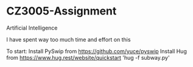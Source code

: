 # CZ3005-Assignment
Artificial Intelligence

I have spent way too much time and effort on this

To start:
Install PySwip from https://github.com/yuce/pyswip
Install Hug from https://www.hug.rest/website/quickstart
'hug -f subway.py'
